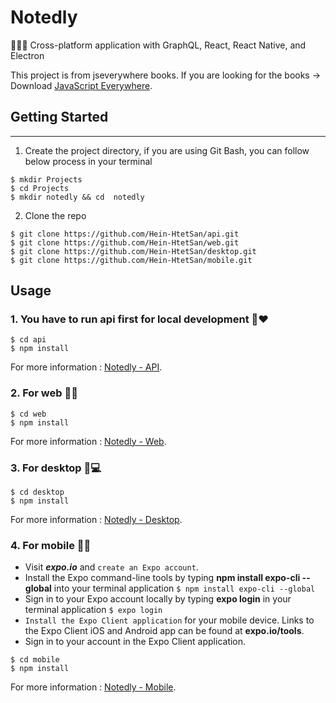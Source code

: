 # Notedly
🥪🥪🥪 Cross-platform application with GraphQL, React, React Native, and Electron

This project is from jseverywhere books. If you are looking for the books -> Download [JavaScript Everywhere](https://www.jseverywhere.io/).


## Getting Started
---
1. Create the project directory, if you are using Git Bash, you can follow below process in your terminal
```shell
$ mkdir Projects
$ cd Projects
$ mkdir notedly && cd  notedly
```

2. Clone the repo
```shell
$ git clone https://github.com/Hein-HtetSan/api.git
$ git clone https://github.com/Hein-HtetSan/web.git
$ git clone https://github.com/Hein-HtetSan/desktop.git
$ git clone https://github.com/Hein-HtetSan/mobile.git
```
## Usage
### 1. You have to run api first for local development 📱❤️

```shell
$ cd api
$ npm install
```
For more information : [Notedly - API](https://github.com/Hein-HtetSan/api).

### 2. For web 🍔🌐

```shell
$ cd web
$ npm install
```
For more information : [Notedly - Web](https://github.com/Hein-HtetSan/web).

### 3. For desktop 🍔💻

```shell
$ cd desktop
$ npm install
```
For more information : [Notedly - Desktop](https://github.com/Hein-HtetSan/desktop).


### 4. For mobile 🍔📱
- Visit ___expo.io___ and `create an Expo account`.
- Install the Expo command-line tools by typing __npm install expo-cli --global__ into your terminal application `$ npm install expo-cli --global`
- Sign in to your Expo account locally by typing __expo login__ in your terminal application `$ expo login`
- `Install the Expo Client application` for your mobile device. Links to the Expo Client iOS and Android app can be found at __expo.io/tools__.
- Sign in to your account in the Expo Client application.

```shell
$ cd mobile
$ npm install
```
For more information : [Notedly - Mobile](https://github.com/Hein-HtetSan/mobile).



